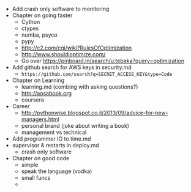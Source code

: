 * Add crash only software to monitoring
* Chapter on going faster
    * Cython
    * ctypes
    * numba, psyco
    * pypy
    * http://c2.com/cgi/wiki?RulesOfOptimization
    * http://www.shouldioptimize.com/
    * Go over https://pinboard.in/search/u:tebeka?query=optimization
* Add github search for AWS keys in security.md
    * `https://github.com/search?q=SECRET_ACCESS_KEY&type=Code`
* Chapter on Learning
    * learning.md (combing with asking questions?)
    * http://aosabook.org
    * coursera
* Career
    * http://pythonwise.blogspot.co.il/2013/09/advice-for-new-managers.html
    * personal brand (joke about writing a book)
    * management vs technical
* Add programmer IO to time.md
* supervisor & restarts in deploy.md
    * crash only software
* Chapter on good code
    * simple
    * speak the language (vodka)
    * small funcs
    * 
